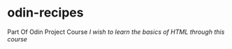 # odin-recipes
Part Of Odin Project Course
*I wish to learn the basics of HTML through this course*
